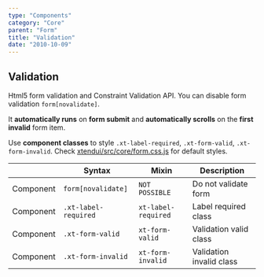 ```yaml
---
type: "Components"
category: "Core"
parent: "Form"
title: "Validation"
date: "2010-10-09"
---
```


## Validation

Html5 form validation and Constraint Validation API. You can disable form validation `form[novalidate]`.

It **automatically runs** on **form submit** and **automatically scrolls** on the **first invalid** form item.

Use **component classes** to style `.xt-label-required`, `.xt-form-valid`, `.xt-form-invalid`. Check [xtendui/src/core/form.css.js](https://github.com/minimit/xtendui/blob/beta/src/core/form.css.js) for default styles.

<div class="xt-overflow-sub overflow-y-hidden overflow-x-scroll my-4 xt-my-auto w-full">

|                      | Syntax                          | Mixin            | Description                   |
| ----------------------- | ----------------------------------------- | -----------------------------| ----------------------------- |
| Component                  | `form[novalidate]`                     | `NOT POSSIBLE`                | Do not validate form            |
| Component                  | `.xt-label-required`                     | `xt-label-required`                | Label required class            |
| Component                  | `.xt-form-valid`                     | `xt-form-valid`                | Validation valid class            |
| Component                  | `.xt-form-invalid`                     | `xt-form-invalid`                | Validation invalid class            |

</div>

<demo>
  <demovanilla src="vanilla/components/core/form/validation">
  </demovanilla>
</demo>
